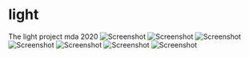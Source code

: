# light
The light project mda 2020
![Screenshot](https://raw.githubusercontent.com/Nailzed/light/main/Simulator%20Screen%20Shot%20-%20iPhone%20SE%20(2nd%20generation)%20-%202020-12-31%20at%2009.21.10.png)
![Screenshot](https://raw.githubusercontent.com/Nailzed/light/main/Simulator%20Screen%20Shot%20-%20iPhone%20SE%20(2nd%20generation)%20-%202020-12-31%20at%2009.20.43.png)
![Screenshot](https://raw.githubusercontent.com/Nailzed/light/main/Simulator%20Screen%20Shot%20-%20iPhone%20SE%20(2nd%20generation)%20-%202020-12-31%20at%2009.21.15.png)
![Screenshot](https://raw.githubusercontent.com/Nailzed/light/main/Simulator%20Screen%20Shot%20-%20iPhone%20SE%20(2nd%20generation)%20-%202020-12-31%20at%2009.21.17.png)
![Screenshot](https://raw.githubusercontent.com/Nailzed/light/main/Simulator%20Screen%20Shot%20-%20iPhone%20SE%20(2nd%20generation)%20-%202020-12-31%20at%2009.21.23.png)
![Screenshot](https://raw.githubusercontent.com/Nailzed/light/main/Simulator%20Screen%20Shot%20-%20iPhone%20SE%20(2nd%20generation)%20-%202020-12-31%20at%2009.21.26.png)
![Screenshot](https://raw.githubusercontent.com/Nailzed/light/main/Simulator%20Screen%20Shot%20-%20iPhone%20SE%20(2nd%20generation)%20-%202020-12-31%20at%2009.21.31.png)
